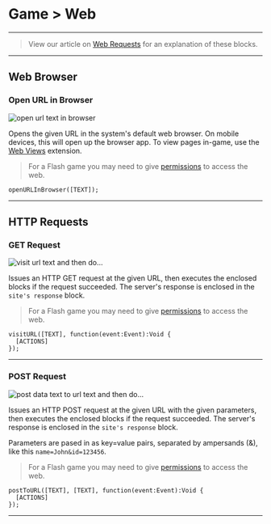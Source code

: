 # Game > Web

***

> View our article on [Web Requests](https://www.stencyl.com/help/view/web-requests/) for an explanation of these blocks.

***

## Web Browser

### <a name="show-browser"></a> Open URL in Browser

![open url text in browser](https://static.stencyl.com/pedia2/block-images/game/web/show-browser.png)

Opens the given URL in the system's default web browser. On mobile devices, this will open up the browser app. To view pages in-game, use the [Web Views](https://community.stencyl.com/index.php/topic,26708.0.html) extension.

> For a Flash game you may need to give [permissions](https://www.stencyl.com/help/view/web-flash-security/) to access the web.

```
openURLInBrowser([TEXT]);
```

***

## HTTP Requests

### <a name="visit-site"></a> GET Request

![visit url text and then do...](https://static.stencyl.com/pedia2/block-images/game/web/visit-site.png)

Issues an HTTP GET request at the given URL, then executes the enclosed blocks if the request succeeded. The server's response is enclosed in the `site's response` block.

> For a Flash game you may need to give [permissions](https://www.stencyl.com/help/view/web-flash-security/) to access the web.

```
visitURL([TEXT], function(event:Event):Void {
  [ACTIONS]
});
```

***

### <a name="visit-site-post"></a> POST Request

![post data text to url text and then do...](https://static.stencyl.com/pedia2/block-images/game/web/visit-site-post.png)

Issues an HTTP POST request at the given URL with the given parameters, then executes the enclosed blocks if the request succeeded. The server's response is enclosed in the `site's response` block.

Parameters are pased in as key=value pairs, separated by ampersands (&), like this `name=John&id=123456`.

> For a Flash game you may need to give [permissions](https://www.stencyl.com/help/view/web-flash-security/) to access the web.

```
postToURL([TEXT], [TEXT], function(event:Event):Void {
  [ACTIONS]
});
```

***
